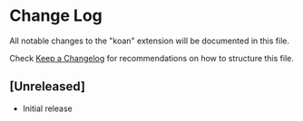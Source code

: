 # Change Log

All notable changes to the "koan" extension will be documented in this file.

Check [Keep a Changelog](http://keepachangelog.com/) for recommendations on how to structure this file.

## [Unreleased]

- Initial release